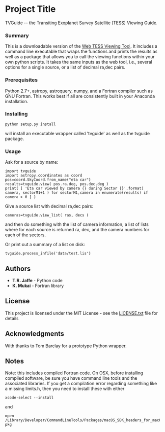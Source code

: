 # Project Title
TVGuide -- the Transiting Exoplanet Survey Satellite (TESS) Viewing
Guide.

### Summary

This is a downloadable version of the
[Web TESS Viewing Tool](https://heasarc.gsfc.nasa.gov/cgi-bin/tess/webtess/wtv.py).
It includes a command line executable that wraps the functions and
prints the results as well as a package that allows you to call the
viewing functions within your own python scripts.  It takes the same
inputs as the web tool, i.e., several options for a single source, or
a list of decimal ra,dec pairs.


### Prerequisites

Python 2.7+, astropy, astroquery, numpy, and a Fortran compiler such
as GNU Fortran.  This works best if all are consistently built in your Anaconda
installation.


### Installing

```
python setup.py install
```

will install an executable wrapper called 'tvguide' as well as the tvguide package.

### Usage

Ask for a source by name:
```
import tvguide
import astropy.coordinates as coord
pos=coord.SkyCoord.from_name("eta car")
results=tvguide.view( pos.ra.deg, pos.dec.deg )
print( [ 'Eta car viewed by camera {} during Sector {}'.format( camera, sectorM1+1 ) for sectorM1,camera in enumerate(results) if camera > 0 ] )
```

Give a source list with decimal ra,dec pairs:
```
cameras=tvguide.view_list( ras, decs )
```
and then do something with the list of camera information,  a list of
lists where for each source is returned ra, dec, and the camera
numbers for each of the sectors.

Or print out a summary of a list on disk:
```
tvguide.process_infile('data/test.lis')
```



## Authors

* **T.R. Jaffe** - Python code
* **K. Mukai** - Fortran library

## License

This project is licensed under the MIT License - see the [LICENSE.txt](LICENSE.txt) file for details

## Acknowledgments

With thanks to Tom Barclay for a prototype Python wrapper.


## Notes


Note:  this includes compiled Fortran code.  On OSX, before installing compiled software, be sure you have
command line tools and the associated libraries.  If you get a compilation error regarding
something like a missing limits.h, then you need to install these with
either
```
xcode-select --install
```
and
```
open /Library/Developer/CommandLineTools/Packages/macOS_SDK_headers_for_macOS_10.14. pkg
```

